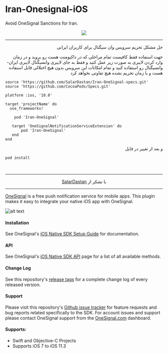 # Iran-Onesignal-iOS
Avoid OneSignal Sanctions for Iran.
<p align="center">
  <img src="https://onesignal.com/assets/common/logo_onesignal_color.png"/>
</p>


---
<p align="right"> حل مشکل تحریم سرویس وان سیگنال برای کاربران ایرانی</p>

<p align="right">جهت استفاده فقط کافیست تمام مراحلی که در داکیومنت هست رو بروید و در زمان وارد کردن لایبری به صورت زیر عمل کنید و فقط به جای لایبری وانسیگنال لایبری ایران-وانسیگنال رو استفاده کنید و تمام امکانات این سرویس بدون هیچ اختلالی قابل استفاده هست و با زمان تحریم نشده هیچ تفاوتی نخواهد کرد</p>

```
source 'https://github.com/SalarDastan/Iran-OneSignal-specs.git'
source 'https://github.com/CocoaPods/Specs.git'

platform :ios, '10.0'

target 'projectName' do
  use_frameworks!

    pod 'Iran-OneSignal'

   target 'OneSignalNotificationServiceExtension' do
       pod 'Iran-OneSignal'
   end
end

```

<p align="right">و بعد از تغییر در فایل</p>

```
pod install
```



<br>


---

<p dir=rtl align="center">
  با تشکر از <a href="https://github.com/SalarDastan">SalarDastan</a>
</p>


---

[OneSignal](https://www.onesignal.com) is a free push notification service for mobile apps. This plugin makes it easy to integrate your native iOS app with OneSignal.

![alt text](https://onesignal.com/images/ios_10_notification_image.gif)

#### Installation
See OneSignal's [iOS Native SDK Setup Guide](https://documentation.onesignal.com/docs/ios-sdk-setup) for documentation.

#### API
See OneSignal's [iOS Native SDK API](https://documentation.onesignal.com/docs/ios-native-sdk) page for a list of all available methods.

#### Change Log
See this repository's [release tags](https://github.com/OneSignal/OneSignal-iOS-SDK/releases) for a complete change log of every released version.

#### Support
Please visit this repository's [Github issue tracker](https://github.com/OneSignal/OneSignal-iOS-SDK/issues) for feature requests and bug reports related specifically to the SDK.
For account issues and support please contact OneSignal support from the [OneSignal.com](https://onesignal.com) dashboard.

#### Supports:
* Swift and Objective-C Projects
* Supports iOS 7 to iOS 11.3

